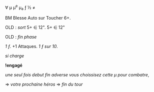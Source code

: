 ∀
μ
μ<sup>e</sup>
μ<sub>a</sub>
ƒ
½
≠

BM Blesse Auto sur Toucher 6+.

OLD : _sort_ 5+ ∈ 12".
5+ ∈ 12"

OLD : _fin phase_

_1 ƒ_. +1 Attaques.
_1 ƒ sur 10_.

_si charge_

__!engagé__

_une seul fois_
_debut_
_fin_
_adverse_
_vous choissisez cette μ pour combatre_,

=> _votre prochaine héros_
=> _fin du tour_



